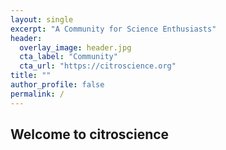 ```yaml
---
layout: single
excerpt: "A Community for Science Enthusiasts"
header:
  overlay_image: header.jpg
  cta_label: "Community"
  cta_url: "https://citroscience.org"
title: ""
author_profile: false
permalink: /
---
```


## Welcome to citroscience

